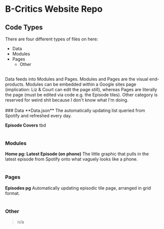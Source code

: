 # B-Critics Website Repo

## Code Types
There are four different types of files on here:
- Data
- Modules
- Pages
  - Other
<br>
Data feeds into Modules and Pages.
Modules and Pages are the visual end-products. Modules can be embedded within a Google sites page (implication: Liz & Court can edit the page still), whereas Pages are literally the page (must be edited via code e.g. the Episode tiles).
Other category is reserved for weird shit because I don't know what I'm doing.
<br>
<br>
### Data
**Data.json**
The automatically updating list queried from Spotify and refreshed every day.

**Episode Covers**
tbd
<br>
<br>
### Modules
**Home pg: Latest Episode (on phone)**
The little graphic that pulls in the latest episode from Spotify onto what vaguely looks like a phone.
<br>
<br>
### Pages
**Episodes pg**
Automatically updating episodic tile page, arranged in grid format.
<br>
<br>
### Other
> n/a
<br>

